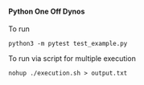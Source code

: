 #### Python One Off Dynos

To run
```
python3 -m pytest test_example.py
```

To run via script for multiple execution
```
nohup ./execution.sh > output.txt
```